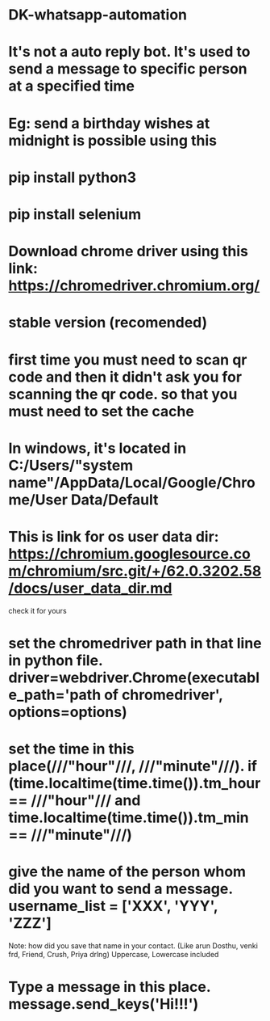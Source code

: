 # DK-whatsapp-automation
# It's not a auto reply bot. It's used to send a message to specific person at a specified time 
# Eg: send a birthday wishes at midnight is possible using this
# pip install python3
# pip install selenium
# Download chrome driver using this link: https://chromedriver.chromium.org/
# stable version (recomended)
# first time you must need to scan qr code and then it didn't ask you for scanning the qr code. so that you must need to set the cache
# In windows, it's located in C:/Users/"system name"/AppData/Local/Google/Chrome/User Data/Default
# This is link for os user data dir:  https://chromium.googlesource.com/chromium/src.git/+/62.0.3202.58/docs/user_data_dir.md
check it for yours

# set the chromedriver path in that line in python file. driver=webdriver.Chrome(executable_path='path of chromedriver', options=options)
# set the time in this place(///"hour"///, ///"minute"///). if (time.localtime(time.time()).tm_hour == ///"hour"/// and time.localtime(time.time()).tm_min == ///"minute"///)
# give the name of the person whom did you want to send a message. username_list = ['XXX', 'YYY', 'ZZZ']
Note: how did you save that name in your contact. (Like arun Dosthu, venki frd, Friend, Crush, Priya drlng) Uppercase, Lowercase included
# Type a message in this place.   message.send_keys('Hi!!!') 
